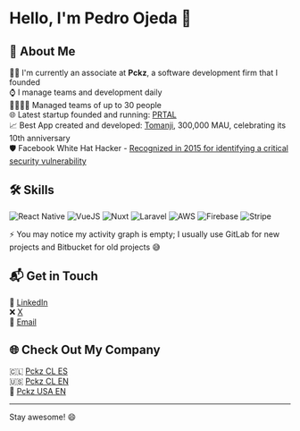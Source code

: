# Hello, I'm Pedro Ojeda 👋

## 🚀 About Me
👨‍💻 I'm currently an associate at **Pckz**, a software development firm that I founded <br />
⌚️ I manage teams and development daily <br />
👨‍👩‍👦‍👦 Managed teams of up to 30 people <br />
🌐 Latest startup founded and running: [PRTAL](https://prtal.app) <br />
📈 Best App created and developed: [Tomanji](https://tomanji.com), 300,000 MAU, celebrating its 10th anniversary <br />
🛡️ Facebook White Hat Hacker - [Recognized in 2015 for identifying a critical security vulnerability](https://www.facebook.com/whitehat/thanks/) <br />


## 🛠️ Skills
![React Native](https://img.shields.io/badge/React_Native-3498db?style=flat&logo=react&logoColor=white)
![VueJS](https://img.shields.io/badge/Vue.js-41B883?style=flat&logo=vue.js&logoColor=white)
![Nuxt](https://img.shields.io/badge/Nuxt-00C58E?style=flat&logo=nuxt.js&logoColor=white)
![Laravel](https://img.shields.io/badge/Laravel-FF2D20?style=flat&logo=laravel&logoColor=white)
![AWS](https://img.shields.io/badge/AWS-FF9900?style=flat&logo=amazon-aws&logoColor=white)
![Firebase](https://img.shields.io/badge/Firebase-FFCA28?style=flat&logo=firebase&logoColor=white)
![Stripe](https://img.shields.io/badge/Stripe-008CDD?style=flat&logo=stripe&logoColor=white)

⚡️ You may notice my activity graph is empty; I usually use GitLab for new projects and Bitbucket for old projects 😅

## 📬 Get in Touch
🔗 [LinkedIn](https://www.linkedin.com/in/pckzcl/)<br/>
❌ [X](https://twitter.com/pckz)<br/>
📧 [Email](mailto:pckz@pckz.cl)<br/>

## 🌐 Check Out My Company
🇨🇱 [Pckz CL ES](https://dpckz.cl)<br/>
🇺🇸 [Pckz CL EN](https://dpckz.cl/en)<br/>
🌴 [Pckz USA EN](https://developmentmiami.com/)<br/>


---

Stay awesome! 😄
